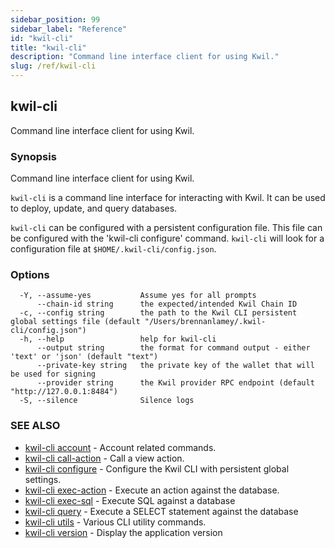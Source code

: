 ```yaml
---
sidebar_position: 99
sidebar_label: "Reference"
id: "kwil-cli"
title: "kwil-cli"
description: "Command line interface client for using Kwil."
slug: /ref/kwil-cli
---
```


## kwil-cli

Command line interface client for using Kwil.

### Synopsis

Command line interface client for using Kwil.
	
`kwil-cli` is a command line interface for interacting with Kwil. It can be used to deploy, update, and query databases.
	
`kwil-cli` can be configured with a persistent configuration file. This file can be configured with the 'kwil-cli configure' command.
`kwil-cli` will look for a configuration file at `$HOME/.kwil-cli/config.json`.

### Options

```
  -Y, --assume-yes           Assume yes for all prompts
      --chain-id string      the expected/intended Kwil Chain ID
  -c, --config string        the path to the Kwil CLI persistent global settings file (default "/Users/brennanlamey/.kwil-cli/config.json")
  -h, --help                 help for kwil-cli
      --output string        the format for command output - either 'text' or 'json' (default "text")
      --private-key string   the private key of the wallet that will be used for signing
      --provider string      the Kwil provider RPC endpoint (default "http://127.0.0.1:8484")
  -S, --silence              Silence logs
```

### SEE ALSO

* [kwil-cli account](/docs/ref/kwil-cli/account)	 - Account related commands.
* [kwil-cli call-action](/docs/ref/kwil-cli/call-action)	 - Call a view action.
* [kwil-cli configure](/docs/ref/kwil-cli/configure)	 - Configure the Kwil CLI with persistent global settings.
* [kwil-cli exec-action](/docs/ref/kwil-cli/exec-action)	 - Execute an action against the database.
* [kwil-cli exec-sql](/docs/ref/kwil-cli/exec-sql)	 - Execute SQL against a database
* [kwil-cli query](/docs/ref/kwil-cli/query)	 - Execute a SELECT statement against the database
* [kwil-cli utils](/docs/ref/kwil-cli/utils)	 - Various CLI utility commands.
* [kwil-cli version](/docs/ref/kwil-cli/version)	 - Display the application version

